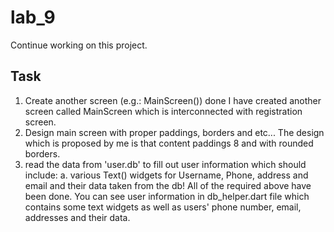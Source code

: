 # lab_9

Continue working on this project.

## Task

1. Create another screen (e.g.: MainScreen()) done
        I have created another screen called MainScreen which is interconnected with registration screen.
2. Design main screen with proper paddings, borders and etc...
            The design which is proposed by me is that content paddings 8 and with rounded borders.
3. read the data from 'user.db' to fill out user information which should include:
a. various Text() widgets for Username, Phone, address and email and their data taken from the db!
 All of the required above have been done. 
  You can see user information in db_helper.dart file which contains some text widgets
   as well as users' phone number, email, addresses and their data.